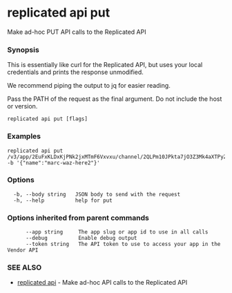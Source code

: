 # replicated api put

Make ad-hoc PUT API calls to the Replicated API

### Synopsis

This is essentially like curl for the Replicated API, but
uses your local credentials and prints the response unmodified.

We recommend piping the output to jq for easier reading.

Pass the PATH of the request as the final argument. Do not include the host or version.

```
replicated api put [flags]
```

### Examples

```
replicated api put /v3/app/2EuFxKLDxKjPNk2jxMTmF6Vxvxu/channel/2QLPm10JPkta7jO3Z3Mk4aXTPyZ -b '{"name":"marc-waz-here2"}'
```

### Options

```
  -b, --body string   JSON body to send with the request
  -h, --help          help for put
```

### Options inherited from parent commands

```
      --app string     The app slug or app id to use in all calls
      --debug          Enable debug output
      --token string   The API token to use to access your app in the Vendor API
```

### SEE ALSO

* [replicated api](replicated-cli-api)	 - Make ad-hoc API calls to the Replicated API